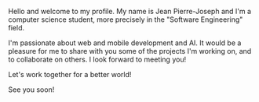 Hello and welcome to my profile. My name is Jean Pierre-Joseph and I'm a computer science student, more precisely in the "Software Engineering" field. 

I'm passionate about web and mobile development and AI.
It would be a pleasure for me to share with you some of the projects I'm working on, and to collaborate on others.
I look forward to meeting you!


Let's work together for a better world!

See you soon!


